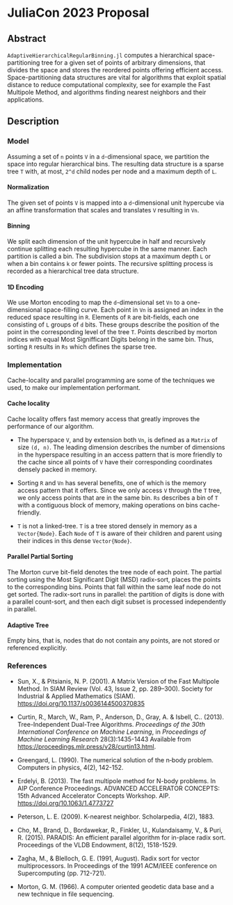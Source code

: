 # JuliaCon 2023 Proposal

## Abstract
`AdaptiveHierarchicalRegularBinning.jl` computes a hierarchical space-partitioning tree for a given set of points of arbitrary dimensions, that divides the space and stores the reordered points offering efficient access. Space-partitioning data structures are vital for algorithms that exploit spatial distance to reduce computational complexity, see for example the Fast Multipole Method, and algorithms finding nearest neighbors and their applications.


## Description
### Model
Assuming a set of `n` points `V` in a `d`-dimensional space, we partition the space into regular hierarchical bins. The resulting data structure is a sparse tree `T` with, at most, `2^d` child nodes per node and a maximum depth of `L`.

#### Normalization
The given set of points `V` is mapped into a `d`-dimensional unit hypercube via an affine transformation that scales and translates `V` resulting in `Vn`.

#### Binning
We split each dimension of the unit hypercube in half and recursively continue splitting each resulting hypercube in the same manner. Each partition is called a bin. The subdivision stops at a maximum depth `L` or when a bin contains `k` or fewer points. The recursive splitting process is recorded as a hierarchical tree data structure.

#### 1D Encoding
We use Morton encoding to map the `d`-dimensional set `Vn` to a one-dimensional space-filling curve. Each point in `Vn` is assigned an index in the reduced space resulting in `R`. Elements of `R` are bit-fields, each one consisting of `L` groups of `d` bits. These groups describe the position of the point in the corresponding level of the tree `T`. Points described by morton indices with equal Most Signifficant Digits belong in the same bin. Thus, sorting `R` results in `Rs` which defines the sparse tree.

### Implementation
Cache-locality and parallel programming are some of the techniques we used, to make our implementation performant.

#### Cache locality
Cache locality offers fast memory access that greatly improves the performance of our algorithm.

- The hyperspace `V`, and by extension both `Vn`, is defined as a `Matrix` of size `(d, n)`. The leading dimension describes the number of dimensions in the hyperspace resulting in an access pattern that is more friendly to the cache since all points of `V` have their corresponding coordinates densely packed in memory.

- Sorting `R` and `Vn` has several benefits, one of which is the memory access pattern that it offers. Since we only access `V` through the `T` tree, we only access points that are in the same bin. `Rs` describes a bin of `T` with a contiguous block of memory, making operations on bins cache-friendly.

- `T` is not a linked-tree. `T` is a tree stored densely in memory as a `Vector{Node}`. Each `Node` of `T` is aware of their children and parent using their indices in this dense `Vector{Node}`.

#### Parallel Partial Sorting
The  Morton curve bit-field denotes the tree node of each point. The partial sorting using the Most Significant Digit (MSD) radix-sort, places the points to the corresponding bins. Points that fall within the same leaf node do not get sorted. The radix-sort runs in parallel: the partition of digits is done with a parallel count-sort, and then each digit subset is processed independently in parallel.

#### Adaptive Tree
Empty bins, that is, nodes that do not contain any points, are not stored or referenced explicitly.


### References
- Sun, X., & Pitsianis, N. P. (2001). A Matrix Version of the Fast Multipole Method. In SIAM Review (Vol. 43, Issue 2, pp. 289–300). Society for Industrial & Applied Mathematics (SIAM). https://doi.org/10.1137/s0036144500370835

- Curtin, R., March, W., Ram, P., Anderson, D., Gray, A. & Isbell, C.. (2013). Tree-Independent Dual-Tree Algorithms. <i>Proceedings of the 30th International Conference on Machine Learning</i>, in <i>Proceedings of Machine Learning Research</i> 28(3):1435-1443 Available from https://proceedings.mlr.press/v28/curtin13.html.

- Greengard, L. (1990). The numerical solution of the n‐body problem. Computers in physics, 4(2), 142-152.

- Erdelyi, B. (2013). The fast multipole method for N-body problems. In AIP Conference Proceedings. ADVANCED ACCELERATOR CONCEPTS: 15th Advanced Accelerator Concepts Workshop. AIP. https://doi.org/10.1063/1.4773727

- Peterson, L. E. (2009). K-nearest neighbor. Scholarpedia, 4(2), 1883.

- Cho, M., Brand, D., Bordawekar, R., Finkler, U., Kulandaisamy, V., & Puri, R. (2015). PARADIS: An efficient parallel algorithm for in-place radix sort. Proceedings of the VLDB Endowment, 8(12), 1518-1529.

- Zagha, M., & Blelloch, G. E. (1991, August). Radix sort for vector multiprocessors. In Proceedings of the 1991 ACM/IEEE conference on Supercomputing (pp. 712-721).

- Morton, G. M. (1966). A computer oriented geodetic data base and a new technique in file sequencing.
